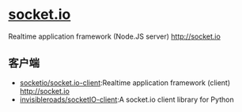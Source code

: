 # [socket.io](https://github.com/socketio/socket.io)

Realtime application framework (Node.JS server) <http://socket.io>

## 客户端

* [socketio/socket.io-client](https://github.com/socketio/socket.io-client):Realtime application framework (client) <http://socket.io>
* [invisibleroads/socketIO-client](https://github.com/invisibleroads/socketIO-client):A socket.io client library for Python
